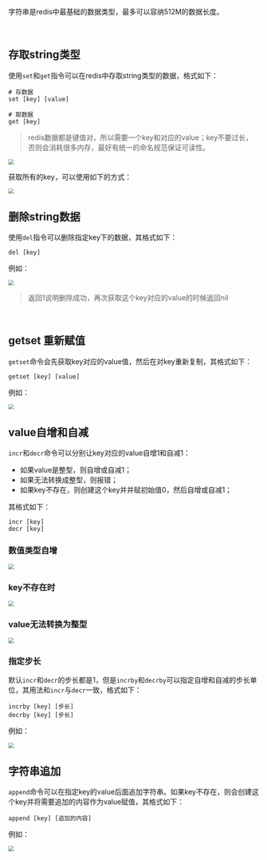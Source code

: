 字符串是redis中最基础的数据类型，最多可以容纳512M的数据长度。

<br>

## 存取string类型

使用`set`和`get`指令可以在redis中存取string类型的数据，格式如下：

```shell
# 存数据
set [key] [value]

# 取数据
get [key]
```



> redis数据都是键值对，所以需要一个key和对应的value；key不要过长，否则会消耗很多内存，最好有统一的命名规范保证可读性。



<img src="statics/set-get.png" style="zoom:67%;" />



获取所有的key，可以使用如下的方式：

<img src="statics/keys.png" style="zoom:67%;" />

<br>

## 删除string数据

使用`del`指令可以删除指定key下的数据，其格式如下：

```shell
del [key]
```



例如：

<img src="statics/de-keys.png" style="zoom:67%;" />



> 返回1说明删除成功，再次获取这个key对应的value的时候返回nil



<br>

## getset 重新赋值

`getset`命令会先获取key对应的value值，然后在对key重新复制，其格式如下：

```shell
getset [key] [value]
```



例如：

<img src="statics/getset.png" style="zoom:67%;" />



<br>

## value自增和自减

`incr`和`decr`命令可以分别让key对应的value自增1和自减1：

- 如果value是整型，则自增或自减1；
- 如果无法转换成整型，则报错；
- 如果key不存在，则创建这个key并并赋初始值0，然后自增或自减1；



其格式如下：

```shell
incr [key]
decr [key]
```



###  数值类型自增

<img src="statics/incr-decr.png" style="zoom:67%;" />



### key不存在时

<img src="statics/nokey.png" style="zoom:67%;" />



### value无法转换为整型

<img src="statics/nochange.png" style="zoom:67%;" />



### 指定步长

默认`incr`和`decr`的步长都是1，但是`incrby`和`decrby`可以指定自增和自减的步长单位，其用法和`incr`与`decr`一致，格式如下：

```shell
incrby [key] [步长]
decrby [key] [步长]
```



例如：

<img src="statics/step.png" style="zoom:67%;" />



<br>

## 字符串追加

`append`命令可以在指定key的value后面追加字符串。如果key不存在，则会创建这个key并将需要追加的内容作为value赋值，其格式如下：

```shell
append [key] [追加的内容]
```



例如：

<img src="statics/append.png" style="zoom:67%;" />